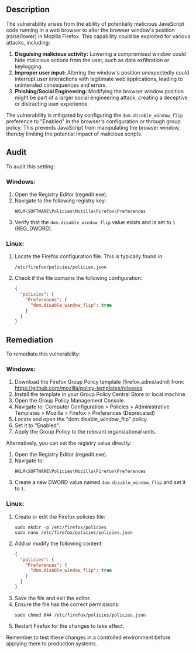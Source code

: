 ## Description

The vulnerability arises from the ability of potentially malicious JavaScript code running in a web browser to alter the browser window's position (raise/lower) in Mozilla Firefox. This capability could be exploited for various attacks, including:

1. **Disguising malicious activity:** Lowering a compromised window could hide malicious actions from the user, such as data exfiltration or keylogging.
2. **Improper user input:** Altering the window's position unexpectedly could interrupt user interactions with legitimate web applications, leading to unintended consequences and errors.
3. **Phishing/Social Engineering:** Modifying the browser window position might be part of a larger social engineering attack, creating a deceptive or distracting user experience.

The vulnerability is mitigated by configuring the `dom.disable_window_flip` preference to "Enabled" in the browser's configuration or through group policy. This prevents JavaScript from manipulating the browser window, thereby limiting the potential impact of malicious scripts.

## Audit

To audit this setting:

### Windows:
1. Open the Registry Editor (regedit.exe).
2. Navigate to the following registry key:
   ```
   HKLM\SOFTWARE\Policies\Mozilla\Firefox\Preferences
   ```
3. Verify that the `dom.disable_window_flip` value exists and is set to `1` (REG_DWORD).

### Linux:
1. Locate the Firefox configuration file. This is typically found in:
   ```
   /etc/firefox/policies/policies.json
   ```
2. Check if the file contains the following configuration:
   ```json
   {
     "policies": {
       "Preferences": {
         "dom.disable_window_flip": true
       }
     }
   }
   ```

## Remediation

To remediate this vulnerability:

### Windows:
1. Download the Firefox Group Policy template (firefox.admx/adml) from: https://github.com/mozilla/policy-templates/releases
2. Install the template in your Group Policy Central Store or local machine.
3. Open the Group Policy Management Console.
4. Navigate to: Computer Configuration > Policies > Administrative Templates > Mozilla > Firefox > Preferences (Deprecated)
5. Locate and open the "dom.disable_window_flip" policy.
6. Set it to "Enabled".
7. Apply the Group Policy to the relevant organizational units.

Alternatively, you can set the registry value directly:
1. Open the Registry Editor (regedit.exe).
2. Navigate to:
   ```
   HKLM\SOFTWARE\Policies\Mozilla\Firefox\Preferences
   ```
3. Create a new DWORD value named `dom.disable_window_flip` and set it to `1`.

### Linux:
1. Create or edit the Firefox policies file:
   ```
   sudo mkdir -p /etc/firefox/policies
   sudo nano /etc/firefox/policies/policies.json
   ```
2. Add or modify the following content:
   ```json
   {
     "policies": {
       "Preferences": {
         "dom.disable_window_flip": true
       }
     }
   }
   ```
3. Save the file and exit the editor.
4. Ensure the file has the correct permissions:
   ```
   sudo chmod 644 /etc/firefox/policies/policies.json
   ```
5. Restart Firefox for the changes to take effect.

Remember to test these changes in a controlled environment before applying them to production systems.